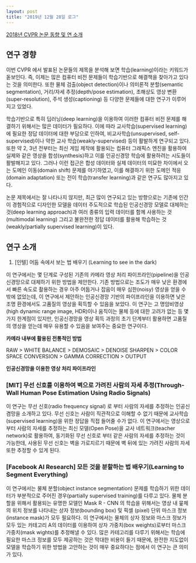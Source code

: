 ```yaml
---
layout: post
title: "2019년 12월 28일 로그"
---
```


[2018년 CVPR 논문 동향 및 연 소개](https://brunch.co.kr/@kakao-it/297)

<!--
'컴퓨ㅓ 비전 및 패턴 인식 학회(IEEE Conference on Computer Vision and Pattern Recognition, CVPR)'는 4차 산업혁명 및 인공지능에 대한 관심에 힙입어 급격하게 성장하고 있는 컴퓨터 비전 분야의 명성있는 학술대회입니다. 특히 자율주행이나 의료영상 분석 등에 대한 연구들이 활발하게 발표되면서 더욱 쿤 관심을 모으고 있습니다.

학회의 덩치가 커진 만큼, CVPR를 충분히 즐기기 위해서는 미리 준비해야 할 부분들이 상당히 많아졌다. 많은 수의 논문이 발표되기 때문에 관심 있는 논문들을 미리 체크하는 데에도 꽤 많은 시간을 들여야 했고, 함께 개최되는 워크숍도 무료 48개나 되었기 때문에 어떤 워크숍에 참석할지 결정하는 것도 쉽지 않았다. CVPR의 엄청안 인기를 실감하듯, 올해는 점심시간조차 아껴가면서 포스터 세션(poster session) 에 참석해야 하는 강핸군이었다. 기업체들의 전시 부스는 전보다 커졌고, 인재 영입도 치열하게 이루어져 전쟁터와 다름이 없었다.

최근 몇 년 사이 한국에서 투고하여 발표되는 논문 숫자가 많아지면서, 올해는 미국, 중국에 이어 한국이 세 번째로 참가자가 많은 국가였다. 이러한 열기를 반용하듯 올해 CVPR 에 참속하는 한국인들의 페이스북 그룹 채팅방이 생겨났고, 비행기에서 우연히 친구들을 만나기도 했다. 첫날 학회장에서는 등록 데스크의 줄이 학회장을 줄러 약 300m 이상 늘어지는 진풍경이 벌어직기도 했다.
-->

## 연구 경향

이번 CVPR 에서 발표된 논문들의 제목을 분석해 보면 학습(learning)이라는 키워드가 돋보인다. 즉, 이제는 많은 컴퓨터 비전 문제들이 학습기반으로 해결책을 찾아가고 있다는 것을 의미한다. 또한 물체 검출(object detection)이나 의미론적 분할(semantic segmentation), 거리/자세 추정(depth/pose estimation), 초해상도 영상 변환(super-resolution), 주석 생성(captioning) 등 다양한 문제들에 대한 연구가 이루어지고 있었다.

학습기반으로 특히 딥러닝(deep learning)을 이용하여 이러한 컴퓨터 비전 문제를 해결하기 위해서는 많은 데이터가 필요하다. 이에 따라 교사학습(supervised learning)에 필요한 정답 데이터에 대한 부담으로 인하여, 비교사학습(unsupervised, self-supervised)이나 약한 교사 학습(weakly-supervised) 등이 활발하게 연구되고 있다. 또한 약 2, 3년 전부터는 최신 게임 제작에 활용되는 컴퓨터 그래픽스 엔진을 활용하여 실제와 같은 영상을 합성(synthesis)하고 이를 인공신경망 학습에 활용하려는 시도들이 활발해지고 있다. 그러나 이런 접근은 합성 데이터와 실제 데이터의 미묘한 차이에서 오는 도메인 이동(domain shift) 문제를 야기하였고, 이를 해결하기 위한 도메인 적응(domain adaptation) 또는 전이 학습(transfer learning)과 같은 연구도 많아지고 있다.

논문 제목에서는 잘 나타나지 않지만, 최근 많이 연구되고 있는 방향으로는 기존에 인간이 경험적으로 디자인한 모델을 데이터 주도적으로 학습된 인공신경망 모델로 대체하는 것(deep learning approach)과 여러 종류의 입력 데이터를 함께 사용하는 것(multimodal learning) 그리고 불완전한 정답 데이터를 활용해 학습하는 것(weakly/partially supervised learning)이 있다.

## 연구 소개

1. [인텔] 어둠 속에서 보는 법 배우기 (Learning to see in the dark)

이 연구에서는 몇 단계로 구성된 기존의 카메라 영상 처리 파이프라인(pipeline)을 인공신경망으로 대체하기 위한 방법을 제안한다. 기존 방법으로는 조도가 매우 낮은 환경에서 빠른 속도로 촬용하는 경우 아주 어둡거나 잡음이 매우 심한(noisy) 영상을 얻을 수 밖에 없었는데, 이 연구에서 제안하는 인공신경망 기반의 파이프라인을 이용하면 낮은 조명 환경에서도 고품질의 영상을 획득할 수 있음을 보았다. 이 연구는 고 명암비영상(high dynamic range image, HDR)이나 움직이는 물체 등에 대한 고려가 없는 등 몇 가지 한계점이 있지만, 인공신경망을 영상 획득 과정의 초기 단계부터 활용하면 고품질의 영상을 얻는데 매우 유용할 수 있음을 보여주는 중요한 연구이다.

__카메라 내부에 활용된 전통적인 방법__

RAW > WHITE BALANCE > DEMOSAIC > DENOISE SHARPEN > COLOR SPACE CONVERSION > GAMMA CORRECTION > OUTPUT

__인공신경망을 이용한 영상 처리 파이프라인__

### [MIT] 무선 신호를 이용하여 벽으로 가려진 사람의 자세 추정(Through-Wall Human Pose Estimation Using Radio Signals)

이 연구는 무선 신호(radio frequency signal) 로 부터 사람의 자세를 추정하는 인공신겸망을 소개하고 있다. 무선 신호는 사람이 직관적으로 이해할 수 없기 때문에 교사학습(supervised learning)을 위한 정답을 직접 들어줄 수가 없다. 이 연구에서는 영상으로부터 사람의 자세를 추정하는 최신 모델(Open Pose)을 교사 네트워크(teacher network)로 활용하여, 동기화된 무선 신호로 부터 같은 사람의 자세를 추정하는 것이 가능한데, 사용된 무선 신호는 벽을 가로지르기 때문에 벽 뒤에 있는 가려진 사람의 자세 또한 추정할 수 있게 된다.

### [Facebook AI Research] 모든 것을 분할하는 법 배우기(Learning to Segment Everything)

이 연구에서는 물체 분할(object instance segmentation) 문제를 학습하기 위한 데이터가 부분적으로 주어진 경우(partially supervised training)를 다루고 있다. 물체 분할을 위해서 활용되는 유명한 모델인 Mask R - CNN 의 학습을 위해서는 영상 내 뭎체의 위치 정보를 나타내는 상자 정보(bounding box) 및 픽셀 (pixel) 단위 마스크 정보(instance mask)가 모두 필요하다. 이 연구에서는 물체의 상자 정보와 마스크 정보가 모두 있는 카테고리 A의 데이터를 이용하여 상자 가중치(box weights)로부터 마스크 가중치(mask wights)를 추정해낼 수 있다. 많은 카테고리를 다루기 위해서는 학습에 필요한 마스크 정보를 모두 제공하는 것은 막대한 비용이 들기 때문에, 완전한 지도없이 모델을 학습하기 위한 방법을 고안하는 것이 매우 중요하다는 점에서 이 연구는 큰 의미가 있다.
